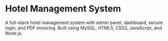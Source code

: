 # Hotel Management System

A full-stack hotel management system with admin panel, dashboard, secure login, and PDF invoicing. Built using MySQL, HTML5, CSS3, JavaScript, and Node.js.
